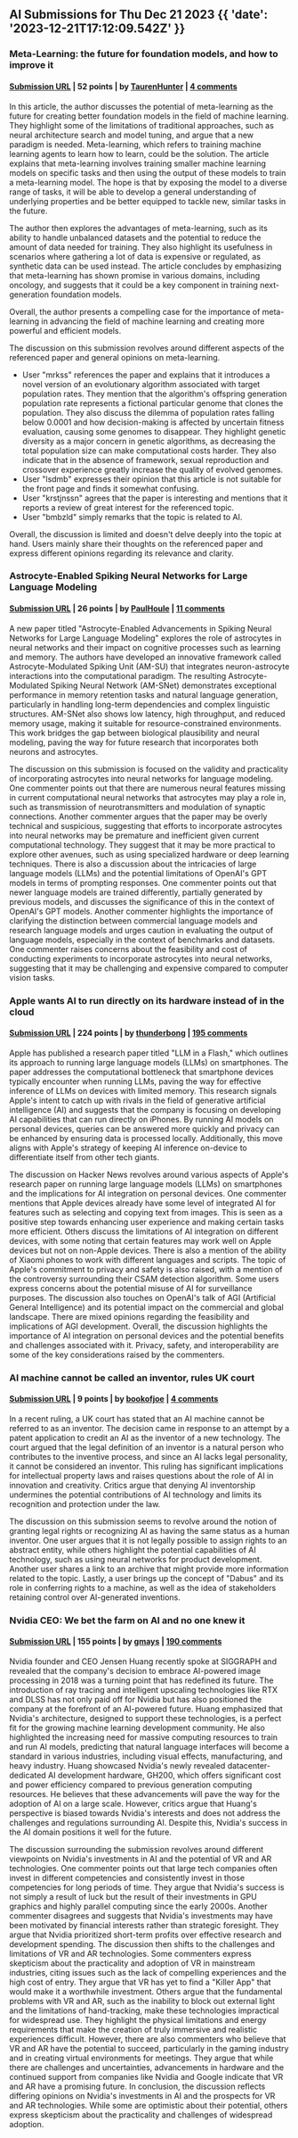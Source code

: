 ## AI Submissions for Thu Dec 21 2023 {{ 'date': '2023-12-21T17:12:09.542Z' }}

### Meta-Learning: the future for foundation models, and how to improve it

#### [Submission URL](https://machine-learning-made-simple.medium.com/meta-learning-why-its-a-big-deal-it-s-future-for-foundation-models-and-how-to-improve-it-c70b8be2931b) | 52 points | by [TaurenHunter](https://news.ycombinator.com/user?id=TaurenHunter) | [4 comments](https://news.ycombinator.com/item?id=38728765)

In this article, the author discusses the potential of meta-learning as the future for creating better foundation models in the field of machine learning. They highlight some of the limitations of traditional approaches, such as neural architecture search and model tuning, and argue that a new paradigm is needed. Meta-learning, which refers to training machine learning agents to learn how to learn, could be the solution. The article explains that meta-learning involves training smaller machine learning models on specific tasks and then using the output of these models to train a meta-learning model. The hope is that by exposing the model to a diverse range of tasks, it will be able to develop a general understanding of underlying properties and be better equipped to tackle new, similar tasks in the future.

The author then explores the advantages of meta-learning, such as its ability to handle unbalanced datasets and the potential to reduce the amount of data needed for training. They also highlight its usefulness in scenarios where gathering a lot of data is expensive or regulated, as synthetic data can be used instead. The article concludes by emphasizing that meta-learning has shown promise in various domains, including oncology, and suggests that it could be a key component in training next-generation foundation models.

Overall, the author presents a compelling case for the importance of meta-learning in advancing the field of machine learning and creating more powerful and efficient models.

The discussion on this submission revolves around different aspects of the referenced paper and general opinions on meta-learning.

- User "mrkss" references the paper and explains that it introduces a novel version of an evolutionary algorithm associated with target population rates. They mention that the algorithm's offspring generation population rate represents a fictional particular genome that clones the population. They also discuss the dilemma of population rates falling below 0.0001 and how decision-making is affected by uncertain fitness evaluation, causing some genomes to disappear. They highlight genetic diversity as a major concern in genetic algorithms, as decreasing the total population size can make computational costs harder. They also indicate that in the absence of framework, sexual reproduction and crossover experience greatly increase the quality of evolved genomes.
- User "lsdmb" expresses their opinion that this article is not suitable for the front page and finds it somewhat confusing.
- User "krstjnssn" agrees that the paper is interesting and mentions that it reports a review of great interest for the referenced topic.
- User "bmbzld" simply remarks that the topic is related to AI.

Overall, the discussion is limited and doesn't delve deeply into the topic at hand. Users mainly share their thoughts on the referenced paper and express different opinions regarding its relevance and clarity.

### Astrocyte-Enabled Spiking Neural Networks for Large Language Modeling

#### [Submission URL](https://arxiv.org/abs/2312.07625) | 26 points | by [PaulHoule](https://news.ycombinator.com/user?id=PaulHoule) | [11 comments](https://news.ycombinator.com/item?id=38725930)

A new paper titled "Astrocyte-Enabled Advancements in Spiking Neural Networks for Large Language Modeling" explores the role of astrocytes in neural networks and their impact on cognitive processes such as learning and memory. The authors have developed an innovative framework called Astrocyte-Modulated Spiking Unit (AM-SU) that integrates neuron-astrocyte interactions into the computational paradigm. The resulting Astrocyte-Modulated Spiking Neural Network (AM-SNet) demonstrates exceptional performance in memory retention tasks and natural language generation, particularly in handling long-term dependencies and complex linguistic structures. AM-SNet also shows low latency, high throughput, and reduced memory usage, making it suitable for resource-constrained environments. This work bridges the gap between biological plausibility and neural modeling, paving the way for future research that incorporates both neurons and astrocytes.

The discussion on this submission is focused on the validity and practicality of incorporating astrocytes into neural networks for language modeling. One commenter points out that there are numerous neural features missing in current computational neural networks that astrocytes may play a role in, such as transmission of neurotransmitters and modulation of synaptic connections. Another commenter argues that the paper may be overly technical and suspicious, suggesting that efforts to incorporate astrocytes into neural networks may be premature and inefficient given current computational technology. They suggest that it may be more practical to explore other avenues, such as using specialized hardware or deep learning techniques. There is also a discussion about the intricacies of large language models (LLMs) and the potential limitations of OpenAI's GPT models in terms of prompting responses. One commenter points out that newer language models are trained differently, partially generated by previous models, and discusses the significance of this in the context of OpenAI's GPT models. Another commenter highlights the importance of clarifying the distinction between commercial language models and research language models and urges caution in evaluating the output of language models, especially in the context of benchmarks and datasets. One commenter raises concerns about the feasibility and cost of conducting experiments to incorporate astrocytes into neural networks, suggesting that it may be challenging and expensive compared to computer vision tasks.

### Apple wants AI to run directly on its hardware instead of in the cloud

#### [Submission URL](https://arstechnica.com/apple/2023/12/apple-wants-ai-to-run-directly-on-its-hardware-instead-of-in-the-cloud/) | 224 points | by [thunderbong](https://news.ycombinator.com/user?id=thunderbong) | [195 comments](https://news.ycombinator.com/item?id=38725167)

Apple has published a research paper titled "LLM in a Flash," which outlines its approach to running large language models (LLMs) on smartphones. The paper addresses the computational bottleneck that smartphone devices typically encounter when running LLMs, paving the way for effective inference of LLMs on devices with limited memory. This research signals Apple's intent to catch up with rivals in the field of generative artificial intelligence (AI) and suggests that the company is focusing on developing AI capabilities that can run directly on iPhones. By running AI models on personal devices, queries can be answered more quickly and privacy can be enhanced by ensuring data is processed locally. Additionally, this move aligns with Apple's strategy of keeping AI inference on-device to differentiate itself from other tech giants.

The discussion on Hacker News revolves around various aspects of Apple's research paper on running large language models (LLMs) on smartphones and the implications for AI integration on personal devices. One commenter mentions that Apple devices already have some level of integrated AI for features such as selecting and copying text from images. This is seen as a positive step towards enhancing user experience and making certain tasks more efficient. Others discuss the limitations of AI integration on different devices, with some noting that certain features may work well on Apple devices but not on non-Apple devices. There is also a mention of the ability of Xiaomi phones to work with different languages and scripts. The topic of Apple's commitment to privacy and safety is also raised, with a mention of the controversy surrounding their CSAM detection algorithm. Some users express concerns about the potential misuse of AI for surveillance purposes. The discussion also touches on OpenAI's talk of AGI (Artificial General Intelligence) and its potential impact on the commercial and global landscape. There are mixed opinions regarding the feasibility and implications of AGI development. Overall, the discussion highlights the importance of AI integration on personal devices and the potential benefits and challenges associated with it. Privacy, safety, and interoperability are some of the key considerations raised by the commenters.

### AI machine cannot be called an inventor, rules UK court

#### [Submission URL](https://www.ft.com/content/7bccf980-9eaf-40d9-92b6-ab3ffb43c98d) | 9 points | by [bookofjoe](https://news.ycombinator.com/user?id=bookofjoe) | [4 comments](https://news.ycombinator.com/item?id=38727442)

In a recent ruling, a UK court has stated that an AI machine cannot be referred to as an inventor. The decision came in response to an attempt by a patent application to credit an AI as the inventor of a new technology. The court argued that the legal definition of an inventor is a natural person who contributes to the inventive process, and since an AI lacks legal personality, it cannot be considered an inventor. This ruling has significant implications for intellectual property laws and raises questions about the role of AI in innovation and creativity. Critics argue that denying AI inventorship undermines the potential contributions of AI technology and limits its recognition and protection under the law.

The discussion on this submission seems to revolve around the notion of granting legal rights or recognizing AI as having the same status as a human inventor. One user argues that it is not legally possible to assign rights to an abstract entity, while others highlight the potential capabilities of AI technology, such as using neural networks for product development. Another user shares a link to an archive that might provide more information related to the topic. Lastly, a user brings up the concept of "Dabus" and its role in conferring rights to a machine, as well as the idea of stakeholders retaining control over AI-generated inventions.

### Nvidia CEO: We bet the farm on AI and no one knew it

#### [Submission URL](https://techcrunch.com/2023/08/08/nvidia-ceo-we-bet-the-farm-on-ai-and-no-one-knew-it/) | 155 points | by [gmays](https://news.ycombinator.com/user?id=gmays) | [190 comments](https://news.ycombinator.com/item?id=38720977)

Nvidia founder and CEO Jensen Huang recently spoke at SIGGRAPH and revealed that the company's decision to embrace AI-powered image processing in 2018 was a turning point that has redefined its future. The introduction of ray tracing and intelligent upscaling technologies like RTX and DLSS has not only paid off for Nvidia but has also positioned the company at the forefront of an AI-powered future. Huang emphasized that Nvidia's architecture, designed to support these technologies, is a perfect fit for the growing machine learning development community. He also highlighted the increasing need for massive computing resources to train and run AI models, predicting that natural language interfaces will become a standard in various industries, including visual effects, manufacturing, and heavy industry. Huang showcased Nvidia's newly revealed datacenter-dedicated AI development hardware, GH200, which offers significant cost and power efficiency compared to previous generation computing resources. He believes that these advancements will pave the way for the adoption of AI on a large scale. However, critics argue that Huang's perspective is biased towards Nvidia's interests and does not address the challenges and regulations surrounding AI. Despite this, Nvidia's success in the AI domain positions it well for the future.

The discussion surrounding the submission revolves around different viewpoints on Nvidia's investments in AI and the potential of VR and AR technologies.
One commenter points out that large tech companies often invest in different competencies and consistently invest in those competencies for long periods of time. They argue that Nvidia's success is not simply a result of luck but the result of their investments in GPU graphics and highly parallel computing since the early 2000s.
Another commenter disagrees and suggests that Nvidia's investments may have been motivated by financial interests rather than strategic foresight. They argue that Nvidia prioritized short-term profits over effective research and development spending.
The discussion then shifts to the challenges and limitations of VR and AR technologies. Some commenters express skepticism about the practicality and adoption of VR in mainstream industries, citing issues such as the lack of compelling experiences and the high cost of entry. They argue that VR has yet to find a "Killer App" that would make it a worthwhile investment.
Others argue that the fundamental problems with VR and AR, such as the inability to block out external light and the limitations of hand-tracking, make these technologies impractical for widespread use. They highlight the physical limitations and energy requirements that make the creation of truly immersive and realistic experiences difficult.
However, there are also commenters who believe that VR and AR have the potential to succeed, particularly in the gaming industry and in creating virtual environments for meetings. They argue that while there are challenges and uncertainties, advancements in hardware and the continued support from companies like Nvidia and Google indicate that VR and AR have a promising future.
In conclusion, the discussion reflects differing opinions on Nvidia's investments in AI and the prospects for VR and AR technologies. While some are optimistic about their potential, others express skepticism about the practicality and challenges of widespread adoption.

